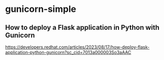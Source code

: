 # gunicorn-simple

## How to deploy a Flask application in Python with Gunicorn

https://developers.redhat.com/articles/2023/08/17/how-deploy-flask-application-python-gunicorn?sc_cid=7013a000003So3aAAC


